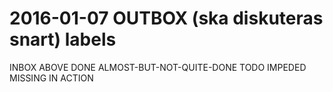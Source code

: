 # 2016-01-07 OUTBOX (ska diskuteras snart) labels

INBOX ABOVE
DONE
ALMOST-BUT-NOT-QUITE-DONE
TODO
IMPEDED
MISSING IN ACTION 
